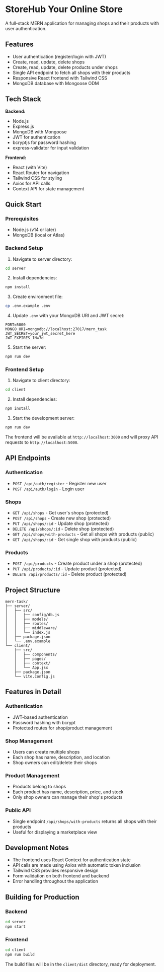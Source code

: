 # StoreHub Your Online Store

A full-stack MERN application for managing shops and their products with user authentication.

## Features

- User authentication (register/login with JWT)
- Create, read, update, delete shops
- Create, read, update, delete products under shops
- Single API endpoint to fetch all shops with their products
- Responsive React frontend with Tailwind CSS
- MongoDB database with Mongoose ODM

## Tech Stack

**Backend:**
- Node.js
- Express.js
- MongoDB with Mongoose
- JWT for authentication
- bcryptjs for password hashing
- express-validator for input validation

**Frontend:**
- React (with Vite)
- React Router for navigation
- Tailwind CSS for styling
- Axios for API calls
- Context API for state management

## Quick Start

### Prerequisites
- Node.js (v14 or later)
- MongoDB (local or Atlas)

### Backend Setup

1. Navigate to server directory:
```bash
cd server
```

2. Install dependencies:
```bash
npm install
```

3. Create environment file:
```bash
cp .env.example .env
```

4. Update `.env` with your MongoDB URI and JWT secret:
```
PORT=5000
MONGO_URI=mongodb://localhost:27017/mern_task
JWT_SECRET=your_jwt_secret_here
JWT_EXPIRES_IN=7d
```

5. Start the server:
```bash
npm run dev
```

### Frontend Setup

1. Navigate to client directory:
```bash
cd client
```

2. Install dependencies:
```bash
npm install
```

3. Start the development server:
```bash
npm run dev
```

The frontend will be available at `http://localhost:3000` and will proxy API requests to `http://localhost:5000`.

## API Endpoints

### Authentication
- `POST /api/auth/register` - Register new user
- `POST /api/auth/login` - Login user

### Shops
- `GET /api/shops` - Get user's shops (protected)
- `POST /api/shops` - Create new shop (protected)
- `PUT /api/shops/:id` - Update shop (protected)
- `DELETE /api/shops/:id` - Delete shop (protected)
- `GET /api/shops/with-products` - Get all shops with products (public)
- `GET /api/shops/:id` - Get single shop with products (public)

### Products
- `POST /api/products` - Create product under a shop (protected)
- `PUT /api/products/:id` - Update product (protected)
- `DELETE /api/products/:id` - Delete product (protected)

## Project Structure

```
mern-task/
├── server/
│   ├── src/
│   │   ├── config/db.js
│   │   ├── models/
│   │   ├── routes/
│   │   ├── middleware/
│   │   └── index.js
│   ├── package.json
│   └── .env.example
└── client/
    ├── src/
    │   ├── components/
    │   ├── pages/
    │   ├── context/
    │   └── App.jsx
    ├── package.json
    └── vite.config.js
```

## Features in Detail

### Authentication
- JWT-based authentication
- Password hashing with bcrypt
- Protected routes for shop/product management

### Shop Management
- Users can create multiple shops
- Each shop has name, description, and location
- Shop owners can edit/delete their shops

### Product Management
- Products belong to shops
- Each product has name, description, price, and stock
- Only shop owners can manage their shop's products

### Public API
- Single endpoint `/api/shops/with-products` returns all shops with their products
- Useful for displaying a marketplace view

## Development Notes

- The frontend uses React Context for authentication state
- API calls are made using Axios with automatic token inclusion
- Tailwind CSS provides responsive design
- Form validation on both frontend and backend
- Error handling throughout the application

## Building for Production

### Backend
```bash
cd server
npm start
```

### Frontend
```bash
cd client
npm run build
```

The build files will be in the `client/dist` directory, ready for deployment.

